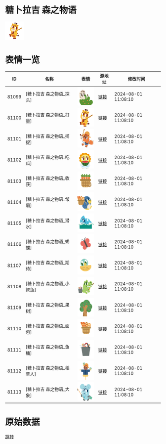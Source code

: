# 糖卜拉吉 森之物语

<img src="./cover.png" height="60" alt="cover" />

# 表情一览

|ID|名称|表情|源地址|修改时间|
|----|----|----|----|----|
|81099|[糖卜拉吉 森之物语_探头]|<img src="./pic/081099_%5B糖卜拉吉 森之物语_探头%5D.png" height="60" alt="探头"/>|[链接](https://i0.hdslb.com/bfs/garb/9ba782eb7260b77d752f93896d625b994a7287b4.png)|2024-08-01 11:08:10|
|81100|[糖卜拉吉 森之物语_打量]|<img src="./pic/081100_%5B糖卜拉吉 森之物语_打量%5D.png" height="60" alt="打量"/>|[链接](https://i0.hdslb.com/bfs/garb/c431fc1d167779a34fa2c8d2f69db23b5dca9a5e.png)|2024-08-01 11:08:10|
|81101|[糖卜拉吉 森之物语_捕捉]|<img src="./pic/081101_%5B糖卜拉吉 森之物语_捕捉%5D.png" height="60" alt="捕捉"/>|[链接](https://i0.hdslb.com/bfs/garb/b25177fe969ed9c2e0c4c026bc5be8d2efab707f.png)|2024-08-01 11:08:10|
|81102|[糖卜拉吉 森之物语_吃瓜]|<img src="./pic/081102_%5B糖卜拉吉 森之物语_吃瓜%5D.png" height="60" alt="吃瓜"/>|[链接](https://i0.hdslb.com/bfs/garb/710367a2e86300070f61e447793cbab34540a97d.png)|2024-08-01 11:08:10|
|81103|[糖卜拉吉 森之物语_收获]|<img src="./pic/081103_%5B糖卜拉吉 森之物语_收获%5D.png" height="60" alt="收获"/>|[链接](https://i0.hdslb.com/bfs/garb/8c19e1f22e7be62dee72a14caaf9a2ded64dbdc0.png)|2024-08-01 11:08:10|
|81104|[糖卜拉吉 森之物语_皱眉]|<img src="./pic/081104_%5B糖卜拉吉 森之物语_皱眉%5D.png" height="60" alt="皱眉"/>|[链接](https://i0.hdslb.com/bfs/garb/de485c7287f114185c33ee44ccd51f5b5c4ece13.png)|2024-08-01 11:08:10|
|81105|[糖卜拉吉 森之物语_潜水]|<img src="./pic/081105_%5B糖卜拉吉 森之物语_潜水%5D.png" height="60" alt="潜水"/>|[链接](https://i0.hdslb.com/bfs/garb/6ced9fe06e70cc1fa245d20898395d6579ba2a59.png)|2024-08-01 11:08:10|
|81106|[糖卜拉吉 森之物语_蝴蝶]|<img src="./pic/081106_%5B糖卜拉吉 森之物语_蝴蝶%5D.png" height="60" alt="蝴蝶"/>|[链接](https://i0.hdslb.com/bfs/garb/9078550f13732a2ddfc154dcbf1e4bdcd7b46754.png)|2024-08-01 11:08:10|
|81107|[糖卜拉吉 森之物语_期待]|<img src="./pic/081107_%5B糖卜拉吉 森之物语_期待%5D.png" height="60" alt="期待"/>|[链接](https://i0.hdslb.com/bfs/garb/751976102ab66582770a35c2af443d921ae31543.png)|2024-08-01 11:08:10|
|81108|[糖卜拉吉 森之物语_小鳄鱼]|<img src="./pic/081108_%5B糖卜拉吉 森之物语_小鳄鱼%5D.png" height="60" alt="小鳄鱼"/>|[链接](https://i0.hdslb.com/bfs/garb/901c22434e79f088cfc48370a31f870c71e79593.png)|2024-08-01 11:08:10|
|81109|[糖卜拉吉 森之物语_果树]|<img src="./pic/081109_%5B糖卜拉吉 森之物语_果树%5D.png" height="60" alt="果树"/>|[链接](https://i0.hdslb.com/bfs/garb/e73d228b5c4c0892911258c3abbe2212956b8965.png)|2024-08-01 11:08:10|
|81110|[糖卜拉吉 森之物语_面包]|<img src="./pic/081110_%5B糖卜拉吉 森之物语_面包%5D.png" height="60" alt="面包"/>|[链接](https://i0.hdslb.com/bfs/garb/13d38a7809a18b27efebd7aed398f46eb2db28b4.png)|2024-08-01 11:08:10|
|81111|[糖卜拉吉 森之物语_鱼桶]|<img src="./pic/081111_%5B糖卜拉吉 森之物语_鱼桶%5D.png" height="60" alt="鱼桶"/>|[链接](https://i0.hdslb.com/bfs/garb/43eef5ecf36aa83f3f1aa7fa03488354a919630b.png)|2024-08-01 11:08:10|
|81112|[糖卜拉吉 森之物语_稻草人]|<img src="./pic/081112_%5B糖卜拉吉 森之物语_稻草人%5D.png" height="60" alt="稻草人"/>|[链接](https://i0.hdslb.com/bfs/garb/738dd8cda3f3f6e26f0f06d4874228cd4a178e05.png)|2024-08-01 11:08:10|
|81113|[糖卜拉吉 森之物语_大象]|<img src="./pic/081113_%5B糖卜拉吉 森之物语_大象%5D.png" height="60" alt="大象"/>|[链接](https://i0.hdslb.com/bfs/garb/37d397ffdaca6ebe4e5f05e68fdb5fc3e9999ebe.png)|2024-08-01 11:08:10|

# 原始数据

[跳转](./raw.json)

